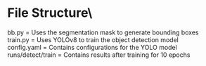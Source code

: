 # File Structure\
bb.py = Uses the segmentation mask to generate bounding boxes\
train.py = Uses YOLOv8 to train the object detection model\
config.yaml = Contains configurations for the YOLO model\
runs/detect/train = Contains results after training for 10 epochs
